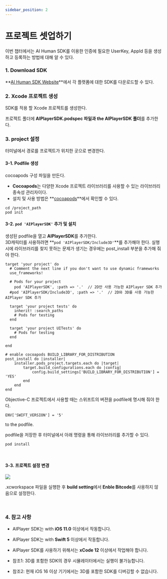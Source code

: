 ```yaml
---
sidebar_position: 2
---
```


# 프로젝트 셋업하기

이번 챕터에서는 AI Human SDK를 이용한 인증에 필요한 UserKey, AppId 등을 생성하고 등록하는 방법에 대해 알 수 있다.

### 1. Download SDK
**[AI Human SDK Website](https://aihuman.aistudios.com)**에서 각 플랫폼에 대한 SDK를 다운로드할 수 있다.

### 2. Xcode 프로젝트 생성

SDK를 적용 할 Xcode 프로젝트를 생성한다.

프로젝트 폴더에 **AIPlayerSDK.podspec 파일과 the AIPlayerSDK 폴더**를 추가한다.


### 3. project 설정

터미널에서 경로를 프로젝트가 위치한 곳으로 변경한다.

#### 3-1. Podfile 생성

cocoapods 구성 파일을 만든다.
- **Cocoapods**는 다양한 Xcode 프로젝트 라이브러리를 사용할 수 있는 라이브러리 종속성 관리자이다.
- 설치 및 사용 방법은 **[cocoapods](https://cocoapods.org)**에서 확인할 수 있다.

```console
cd /project_path
pod init
```

#### 3-2. `pod 'AIPlayerSDK'` 추가 및 설치

생성된 podfile을 열고 **AIPlayerSDK**를 추가한다. <br/>
3D캐릭터를 사용하려면 **`pod 'AIPlayerSDK/Include3D'`**를 추가해야 한다.
실행 시에 라이브러리를 찾지 못하는 문제가 생기는 경우에는 post_install 부분을 추가해 줘야 한다.

```console
target 'your project' do
  # Comment the next line if you don't want to use dynamic frameworks
  use_frameworks!

  # Pods for your project
	pod 'AIPlayerSDK', :path => '.'  // 2D만 사용 가능한 AIPlayer SDK 추가
  #pod 'AIPlayerSDK/Include3D', :path => '.'  // 2D와 3D를 사용 가능한 AIPlayer SDK 추가

  target 'your project tests' do
    inherit! :search_paths
    # Pods for testing
  end

  target 'your project UITests' do
    # Pods for testing
  end

end

# enable cocoapods BUILD_LIBRARY_FOR_DISTRIBUTION
post_install do |installer|
    installer.pods_project.targets.each do |target|
        target.build_configurations.each do |config|
            config.build_settings['BUILD_LIBRARY_FOR_DISTRIBUTION'] = 'YES'
        end
    end
end
```

Objective-C 프로젝트에서 사용할 때는 스위프트의 버젼을 podfile에 명시해 줘야 한다.
```
ENV['SWIFT_VERSION'] = '5'
```
 to the podfile.

podfile을 저장한 후 터미널에서 아래 명령을 통해 라이브러리를 추가할 수 있다.

```
pod install
```

<br/>

#### 3-3. 프로젝트 설정 변경

<img src="/img/aihuman/ios/aisample_disable_bitcode.png" /> <br/>
 
 .xcworkspace 파일을 실행한 후 **build setting**에서 **Enble Bitcode**를 사용하지 않음으로 설정한다.

<br/>

### 4. 참고 사항

- AIPlayer SDK는 with **iOS 11.0** 이상에서 작동합니다.

- AIPlayer SDK는 with **Swift 5** 이상에서 작동합니다.

- AIPlayer SDK를 사용하기 위해서는 **xCode 12** 이상에서 작업해야 합니다.

- 참조1: 3D를 포함한 SDK의 경우 시뮬레이터에서는 실행이 불가능합니다.

- 참조2: 현재 iOS 16 이상 기기에서는 3D를 포함한 SDK를 디버깅할 수 없습니다.

<br/>
